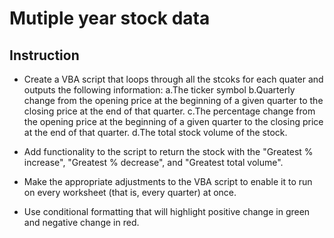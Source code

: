 # Mutiple year stock data

## Instruction
* Create a VBA script that loops through all the stcoks for each quater and outputs the following information:
    a.The ticker symbol
    b.Quarterly change from the opening price at the beginning of a given quarter to the closing price at the end of that quarter.
    c.The percentage change from the opening price at the beginning of a given quarter to the closing price at the end of that quarter.
    d.The total stock volume of the stock. 

* Add functionality to the script to return the stock with the "Greatest % increase", "Greatest % decrease", and "Greatest total volume". 

* Make the appropriate adjustments to the VBA script to enable it to run on every worksheet (that is, every quarter) at once.

* Use conditional formatting that will highlight positive change in green and negative change in red.